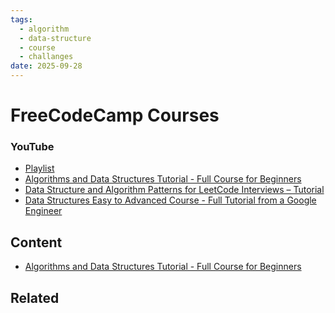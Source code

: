 ```yaml
---
tags:
  - algorithm
  - data-structure
  - course
  - challanges
date: 2025-09-28
---
```

FreeCodeCamp Courses
=========

### YouTube 

* [Playlist](https://www.youtube.com/watch?v=RBSGKlAvoiM&list=PLUzvZMEoR0KvEthotRQR3qoJ5FJxkhvaP)
* [Algorithms and Data Structures Tutorial - Full Course for Beginners](https://www.youtube.com/watch?v=8hly31xKli0)
* [Data Structure and Algorithm Patterns for LeetCode Interviews – Tutorial](https://www.youtube.com/watch?v=Z_c4byLrNBU&t=10s)
* [Data Structures Easy to Advanced Course - Full Tutorial from a Google Engineer](https://www.youtube.com/watch?v=RBSGKlAvoiM)


Content
---------------

* [Algorithms and Data Structures Tutorial - Full Course for Beginners](./100%20AlgorithmAndDAtaStructureForBeginners/Algorithms%20and%20Data%20Structures%20Tutorial%20-%20Full%20Course%20for%20Beginners.md)


Related
----------------------------


